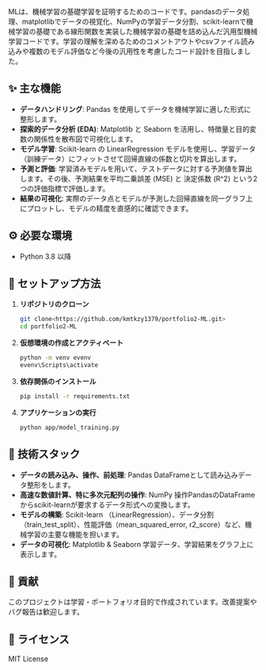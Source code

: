 MLは、機械学習の基礎学習を証明するためのコードです。pandasのデータ処理、matplotlibでデータの視覚化、NumPyの学習データ分割、scikit-learnで機械学習の基礎である線形関数を実装した機械学習の基礎を詰め込んだ汎用型機械学習コードです。学習の理解を深めるためのコメントアウトやcsvファイル読み込みや複数のモデル評価など今後の汎用性を考慮したコード設計を目指しました。

## ✨ 主な機能
- **データハンドリング**: Pandas を使用してデータを機械学習に適した形式に整形します。
- **探索的データ分析 (EDA)**: Matplotlib と Seaborn を活用し、特徴量と目的変数の関係性を散布図で可視化します。
- **モデル学習**: Scikit-learn の LinearRegression モデルを使用し、学習データ（訓練データ）にフィットさせて回帰直線の係数と切片を算出します。
- **予測と評価**: 学習済みモデルを用いて、テストデータに対する予測値を算出します。その後、予測結果を平均二乗誤差 (MSE) と 決定係数 (R^2) という2つの評価指標で評価します。
- **結果の可視化**: 実際のデータ点とモデルが予測した回帰直線を同一グラフ上にプロットし、モデルの精度を直感的に確認できます。

## ⚙️ 必要な環境
- Python 3.8 以降

## 🚀 セットアップ方法
1. **リポジトリのクローン**
    ```bash
    git clone<https://github.com/kmtkzy1379/portfolio2-ML.git>
    cd portfolio2-ML
    ```

2. **仮想環境の作成とアクティベート**
    ```bash
    python -m venv evenv
    evenv\Scripts\activate
    ```

3. **依存関係のインストール**
    ```bash
    pip install -r requirements.txt
    ```

7. **アプリケーションの実行**  
      ```bash
      python app/model_training.py
      ```

## 🔧 技術スタック
- **データの読み込み、操作、前処理**: Pandas
DataFrameとして読み込みデータ整形をします。
- **高速な数値計算、特に多次元配列の操作**: NumPy
操作PandasのDataFrameからscikit-learnが要求するデータ形式への変換します。
- **モデルの構築**: Scikit-learn
（LinearRegression）、データ分割（train_test_split）、性能評価（mean_squared_error, r2_score）など、機械学習の主要な機能を担います。
- **データの可視化**: Matplotlib & Seaborn
学習データ、学習結果をグラフ上に表示します。

## 🤝 貢献
このプロジェクトは学習・ポートフォリオ目的で作成されています。改善提案やバグ報告は歓迎します。

## 📄 ライセンス
MIT License

